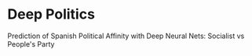 # Deep Politics
Prediction of Spanish Political Affinity with Deep Neural Nets: Socialist vs People's Party

